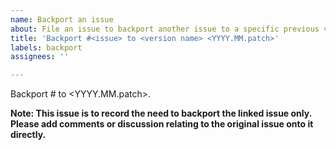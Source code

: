 ```yaml
---
name: Backport an issue
about: File an issue to backport another issue to a specific previous version.
title: 'Backport #<issue> to <version name> <YYYY.MM.patch>'
labels: backport
assignees: ''

---
```


Backport #<issue> to <version name> <YYYY.MM.patch>.

**Note: This issue is to record the need to backport the linked issue only. Please add comments or discussion relating to the original issue onto it directly.**
